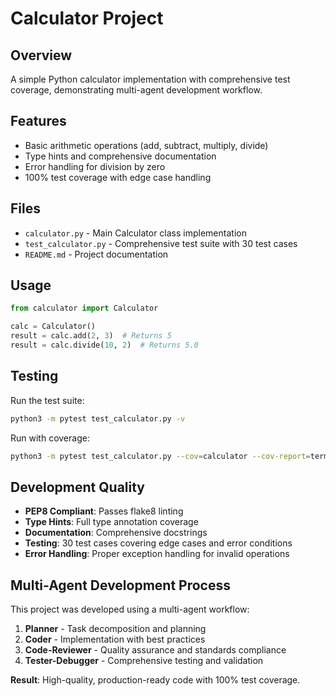 # Calculator Project

## Overview
A simple Python calculator implementation with comprehensive test coverage, demonstrating multi-agent development workflow.

## Features
- Basic arithmetic operations (add, subtract, multiply, divide)
- Type hints and comprehensive documentation
- Error handling for division by zero
- 100% test coverage with edge case handling

## Files
- `calculator.py` - Main Calculator class implementation
- `test_calculator.py` - Comprehensive test suite with 30 test cases
- `README.md` - Project documentation

## Usage
```python
from calculator import Calculator

calc = Calculator()
result = calc.add(2, 3)  # Returns 5
result = calc.divide(10, 2)  # Returns 5.0
```

## Testing
Run the test suite:
```bash
python3 -m pytest test_calculator.py -v
```

Run with coverage:
```bash
python3 -m pytest test_calculator.py --cov=calculator --cov-report=term-missing
```

## Development Quality
- **PEP8 Compliant**: Passes flake8 linting
- **Type Hints**: Full type annotation coverage
- **Documentation**: Comprehensive docstrings
- **Testing**: 30 test cases covering edge cases and error conditions
- **Error Handling**: Proper exception handling for invalid operations

## Multi-Agent Development Process
This project was developed using a multi-agent workflow:
1. **Planner** - Task decomposition and planning
2. **Coder** - Implementation with best practices
3. **Code-Reviewer** - Quality assurance and standards compliance
4. **Tester-Debugger** - Comprehensive testing and validation

**Result**: High-quality, production-ready code with 100% test coverage.